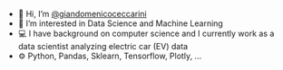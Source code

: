 - 👋 Hi, I’m [@giandomenicoceccarini](https://www.linkedin.com/in/gdceccarini/)
- 👀 I’m interested in Data Science and Machine Learning
- 💻 I have background on computer science and I currently work as a data scientist analyzing electric car (EV) data
- ⚙️ Python, Pandas, Sklearn, Tensorflow, Plotly, ...
